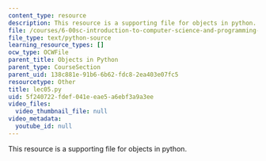 ```yaml
---
content_type: resource
description: This resource is a supporting file for objects in python.
file: /courses/6-00sc-introduction-to-computer-science-and-programming-spring-2011/5f240722fdef041eeae5a6ebf3a9a3ee_lec05.py
file_type: text/python-source
learning_resource_types: []
ocw_type: OCWFile
parent_title: Objects in Python
parent_type: CourseSection
parent_uid: 138c881e-91b6-6b62-fdc8-2ea403e07fc5
resourcetype: Other
title: lec05.py
uid: 5f240722-fdef-041e-eae5-a6ebf3a9a3ee
video_files:
  video_thumbnail_file: null
video_metadata:
  youtube_id: null
---
```

This resource is a supporting file for objects in python.


